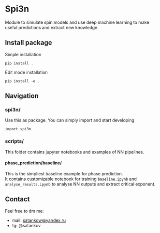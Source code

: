 # Spi3n <Spin NN>
Module to simulate spin models and use deep machine learning to make useful predictions and extract new knowledge.   



## Install package
Simple installation  
```commandline 
pip install .
```
    
    
Edit mode installation  
```commandline 
pip install -e .
```



## Navigation
### spi3n/
Use this as package. You can simply import and start developing
```commandline 
import spi3n
```


### scripts/
This folder contains jupyter notebooks and examples of NN pipelines.  


#### phase_prediction/baseline/
This is the simpliest baseline example for phase prediction.  
It contains customizable notebook for training `baseline.ipynb` and `analyse_results.ipynb` to analyse NN outputs and extract critical exponent.  



## Contact
Feel free to dm me:
- mail: satankow@yandex.ru
- tg: @satankov
